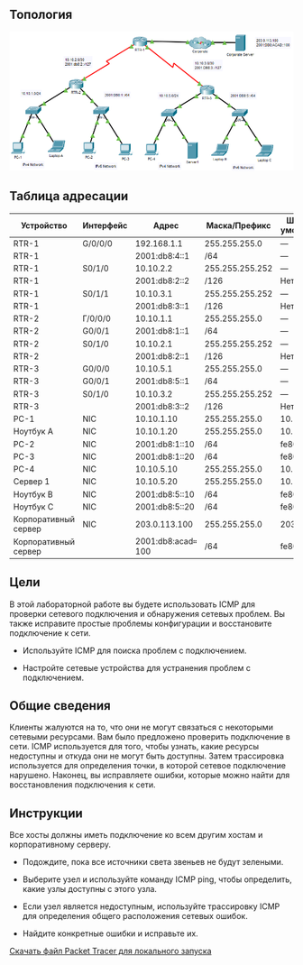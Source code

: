 ## Топология

![](./assets/topology.png)

## Таблица адресации

| Устройство           | Интерфейс | Адрес              | Маска/Префикс   | Шлюз по умолчанию |
|----------------------|-----------|--------------------|-----------------|-------------------|
| RTR-1                | G/0/0/0   | 192.168.1.1        | 255.255.255.0   | —                 |
| RTR-1                |           | 2001:db8:4::1      | /64             | —                 |
| RTR-1                | S0/1/0    | 10.10.2.2          | 255.255.255.252 | —                 |
| RTR-1                |           | 2001:db8:2::2      | /126            | Нет               |
| RTR-1                | S0/1/1    | 10.10.3.1          | 255.255.255.252 | —                 |
| RTR-1                |           | 2001:db8:3::1      | /126            | Нет               |
| RTR-2                | Г/0/0/0   | 10.10.1.1          | 255.255.255.0   | —                 |
| RTR-2                | G0/0/1    | 2001:db8:1::1      | /64             | —                 |
| RTR-2                | S0/1/0    | 10.10.2.1          | 255.255.255.252 | —                 |
| RTR-2                |           | 2001:db8:2::1      | /126            | Нет               |
| RTR-3                | G0/0/0    | 10.10.5.1          | 255.255.255.0   | —                 |
| RTR-3                | G0/0/1    | 2001:db8:5::1      | /64             | —                 |
| RTR-3                | S0/1/0    | 10.10.3.2          | 255.255.255.252 | —                 |
| RTR-3                |           | 2001:db8:3::2      | /126            | Нет               |
| PC-1                 | NIC       | 10.10.1.10         | 255.255.255.0   | 10.10.1.1         |
| Ноутбук A            | NIC       | 10.10.1.20         | 255.255.255.0   | 10.10.1.1         |
| PC-2                 | NIC       | 2001:db8:1::10     | /64             | fe80::1           |
| PC-3                 | NIC       | 2001:db8:1::20     | /64             | fe80::1           |
| PC-4                 | NIC       | 10.10.5.10         | 255.255.255.0   | 10.10.5.1         |
| Сервер 1             | NIC       | 10.10.5.20         | 255.255.255.0   | 10.10.5.1         |
| Ноутбук B            | NIC       | 2001:db8:5::10     | /64             | fe80::1           |
| Ноутбук C            | NIC       | 2001:db8:5::20     | /64             | fe80::1           |
| Корпоративный сервер | NIC       | 203.0.113.100      | 255.255.255.0   | 203.0.113.1       |
| Корпоративный сервер |           | 2001:db8:acad። 100 | /64             | fe80::1           |

## Цели

В этой лабораторной работе вы будете использовать ICMP для проверки сетевого подключения и обнаружения сетевых проблем. Вы также исправите простые проблемы конфигурации и восстановите подключение к сети.

-   Используйте ICMP для поиска проблем с подключением.

-   Настройте сетевые устройства для устранения проблем с подключением.

## Общие сведения

Клиенты жалуются на то, что они не могут связаться с некоторыми сетевыми ресурсами. Вам было предложено проверить подключение в сети. ICMP используется для того, чтобы узнать, какие ресурсы недоступны и откуда они не могут быть доступны. Затем трассировка используется для определения точки, в которой сетевое подключение нарушено. Наконец, вы исправляете ошибки, которые можно найти для восстановления подключения к сети.

## Инструкции

Все хосты должны иметь подключение ко всем другим хостам и корпоративному серверу.

-   Подождите, пока все источники света звеньев не будут зелеными.

-   Выберите узел и используйте команду ICMP ping, чтобы определить, какие узлы доступны с этого узла.

-   Если узел является недоступным, используйте трассировку ICMP для определения общего расположения сетевых ошибок.

-   Найдите конкретные ошибки и исправьте их.

[Скачать файл Packet Tracer для локального запуска](./assets/13.3.1-lab.pka)
